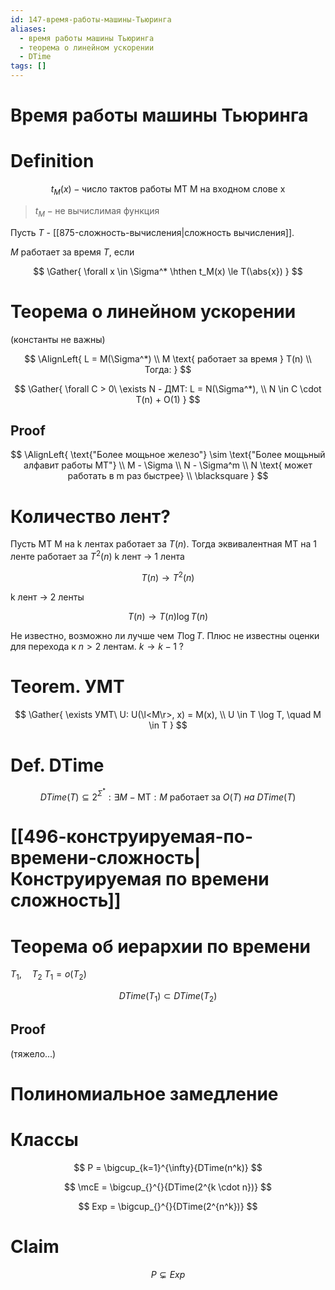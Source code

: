 ```yaml
---
id: 147-время-работы-машины-Тьюринга
aliases:
  - время работы машины Тьюринга
  - теорема о линейном ускорении
  - DTime
tags: []
---
```

# Время работы машины Тьюринга

# Definition

$$
t_M(x) - \text{число тактов работы МТ M на входном слове x}
$$

> $t_M - \text{не вычислимая функция}$

Пусть $T$ - [[875-сложность-вычисления|сложность вычисления]].

$M$ работает за время $T$, если

$$
\Gather{
\forall x \in \Sigma^* \hthen
t_M(x) \le T(\abs{x})
}
$$

# Теорема о линейном ускорении

(константы не важны)

$$
\AlignLeft{
L = M(\Sigma^*) \\
M \text{ работает за время } T(n) \\
Тогда:
}
$$

$$
\Gather{
\forall C > 0\ \exists N - ДМТ: L = N(\Sigma^*), \\
N \in C \cdot T(n) + O(1)
}
$$

## Proof

$$
\AlignLeft{
\text{"Более мощьное железо"} \sim \text{"Более мощьный алфавит работы МТ"} \\
M - \Sigma \\
N - \Sigma^m \\
N \text{ может работать в m раз быстрее} \\
\blacksquare
}
$$

# Количество лент?

Пусть МТ M на k лентах работает за $T(n)$.
Тогда эквивалентная МТ на 1 ленте работает за $T^2(n)$
k лент $\to$ 1 лента

$$
T(n) \to T^2(n)
$$

k лент $\to$ 2 ленты

$$
T(n) \to T(n) \log{T(n)}
$$

Не известно, возможно ли лучше чем $T \log T$.
Плюс не известны оценки для перехода к $n > 2$ лентам.
$k \to k-1$ ?

# Teorem. УМТ

$$
\Gather{
\exists УМТ\ U: U(\l<M\r>, x) = M(x), \\
U \in T \log T, \quad M \in T
}
$$

# Def. DTime

$$
DTime(T) \subseteq 2^{\Sigma^*} : \exists M - \text{MТ} : M\ \text{работает за}\ O(T)\ на\ DTime(T)
$$

# [[496-конструируемая-по-времени-сложность|Конструируемая по времени сложность]]

# Теорема об иерархии по времени

$T_1, \quad T_2$
$T_1 = o(T_2)$

$$
DTime(T_1) \subset DTime(T_2)
$$

## Proof

(тяжело...)

# Полиномиальное замедление

# Классы

$$
P = \bigcup_{k=1}^{\infty}{DTime(n^k)}
$$

$$
\mcE = \bigcup_{}^{}{DTime(2^{k \cdot n})}
$$

$$
Exp = \bigcup_{}^{}{DTime(2^{n^k})}
$$

# Claim

$$
P \subsetneq Exp
$$
